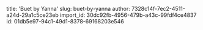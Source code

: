 title: 'Buet by Yanna'
slug: buet-by-yanna
author: 7328c14f-7ec2-4511-a24d-29a1c5ce23eb
import_id: 30dc92fb-4956-479b-a43c-99fdf4ce4837
id: 01db5e97-94c1-49d1-8378-69168203e546

